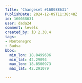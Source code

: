 ```yaml
---
Title: 'Changeset #160088631'
PublishDate: 2024-12-09T11:38:48Z
id: 160088631
user: dada24
comment: levels
created_by: iD 2.30.4
tags:
- Montenegro
- Budva
bbox:
  min_lon: 18.8499606
  min_lat: 42.29094
  max_lon: 18.8500973
  max_lat: 42.291079

---
```

